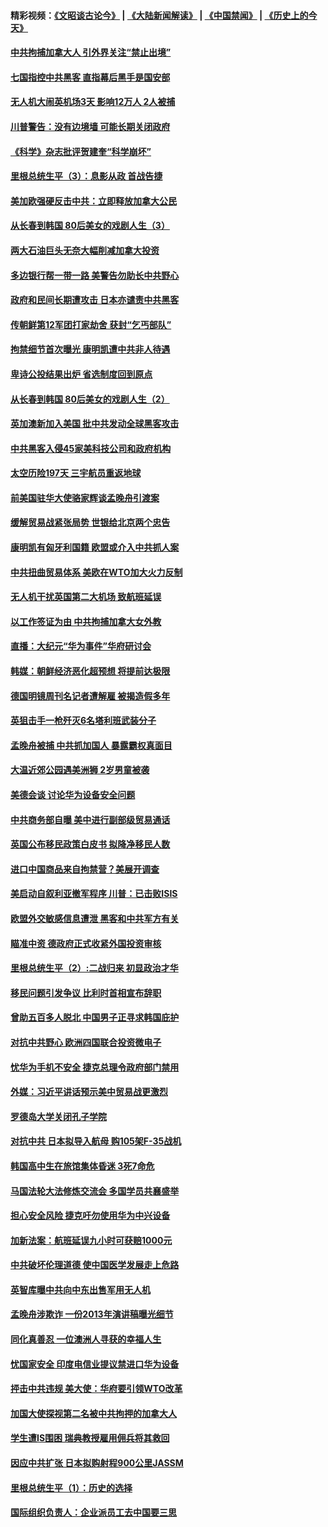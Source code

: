 #### 精彩视频：[《文昭谈古论今》](https://github.com/gfw-breaker/wenzhao/blob/master/README.md?t=12230331) | [《大陆新闻解读》](https://github.com/gfw-breaker/ntdtv-comedy/blob/master/README.md?t=12230331) | [《中国禁闻》](https://github.com/gfw-breaker/ntdtv-news/blob/master/README.md?t=12230331) | [《历史上的今天》](https://github.com/gfw-breaker/today-in-history/blob/master/README.md?t=12230331) 

#### [中共拘捕加拿大人 引外界关注“禁止出境”](../pages/nsc418/n10927145.md?t=12230331) 

#### [七国指控中共黑客 直指幕后黑手是国安部](../pages/nsc418/n10927012.md?t=12230331) 

#### [无人机大闹英机场3天 影响12万人 2人被捕](../pages/nsc418/n10926742.md?t=12230331) 

#### [川普警告：没有边境墙 可能长期关闭政府](../pages/nsc418/n10926277.md?t=12230331) 

#### [《科学》杂志批评贺建奎“科学崩坏”](../pages/nsc418/n10925960.md?t=12230331) 

#### [里根总统生平（3）：息影从政 首战告捷](../pages/nsc418/n10925669.md?t=12230331) 

#### [美加欧强硬反击中共：立即释放加拿大公民](../pages/nsc418/n10925745.md?t=12230331) 

#### [从长春到韩国 80后美女的戏剧人生（3）](../pages/nsc418/n10923009.md?t=12230331) 

#### [两大石油巨头无奈大幅削减加拿大投资](../pages/nsc418/n10925542.md?t=12230331) 

#### [多边银行帮一带一路 美警告勿助长中共野心](../pages/nsc418/n10925309.md?t=12230331) 

#### [政府和民间长期遭攻击 日本亦谴责中共黑客](../pages/nsc418/n10924008.md?t=12230331) 

#### [传朝鲜第12军团打家劫舍 获封“乞丐部队”](../pages/nsc418/n10924553.md?t=12230331) 

#### [拘禁细节首次曝光 康明凯遭中共非人待遇](../pages/nsc418/n10924051.md?t=12230331) 

#### [卑诗公投结果出炉 省选制度回到原点](../pages/nsc418/n10924449.md?t=12230331) 

#### [从长春到韩国 80后美女的戏剧人生（2）](../pages/nsc418/n10916777.md?t=12230331) 

#### [英加澳新加入美国 批中共发动全球黑客攻击](../pages/nsc418/n10923357.md?t=12230331) 

#### [中共黑客入侵45家美科技公司和政府机构](../pages/nsc418/n10923136.md?t=12230331) 

#### [太空历险197天 三宇航员重返地球](../pages/nsc418/n10922909.md?t=12230331) 

#### [前美国驻华大使骆家辉谈孟晚舟引渡案](../pages/nsc418/n10923038.md?t=12230331) 

#### [缓解贸易战紧张局势 世银给北京两个忠告](../pages/nsc418/n10923048.md?t=12230331) 

#### [康明凯有匈牙利国籍 欧盟或介入中共抓人案](../pages/nsc418/n10922924.md?t=12230331) 

#### [中共扭曲贸易体系 美欧在WTO加大火力反制](../pages/nsc418/n10922906.md?t=12230331) 

#### [无人机干扰英国第二大机场 致航班延误](../pages/nsc418/n10922740.md?t=12230331) 

#### [以工作签证为由 中共拘捕加拿大女外教](../pages/nsc418/n10922534.md?t=12230331) 

#### [直播：大纪元“华为事件”华府研讨会](../pages/nsc418/n10921256.md?t=12230331) 

#### [韩媒：朝鲜经济恶化超预想 将提前达极限](../pages/nsc418/n10921675.md?t=12230331) 

#### [德国明镜周刊名记者遭解雇 被揭造假多年](../pages/nsc418/n10922296.md?t=12230331) 

#### [英狙击手一枪歼灭6名塔利班武装分子](../pages/nsc418/n10921949.md?t=12230331) 

#### [孟晚舟被捕 中共抓加国人 暴露霸权真面目](../pages/nsc418/n10921038.md?t=12230331) 

#### [大温近郊公园遇美洲狮 2岁男童被袭](../pages/nsc418/n10921281.md?t=12230331) 

#### [美德会谈 讨论华为设备安全问题](../pages/nsc418/n10921303.md?t=12230331) 

#### [中共商务部自曝 美中进行副部级贸易通话](../pages/nsc418/n10920635.md?t=12230331) 

#### [英国公布移民政策白皮书 拟降净移民人数](../pages/nsc418/n10920597.md?t=12230331) 

#### [进口中国商品来自拘禁营？美展开调查](../pages/nsc418/n10920326.md?t=12230331) 

#### [美启动自叙利亚撤军程序 川普：已击败ISIS](../pages/nsc418/n10920579.md?t=12230331) 

#### [欧盟外交敏感信息遭泄 黑客和中共军方有关](../pages/nsc418/n10920529.md?t=12230331) 

#### [瞄准中资 德政府正式收紧外国投资审核](../pages/nsc418/n10920547.md?t=12230331) 

#### [里根总统生平（2）:二战归来 初显政治才华](../pages/nsc418/n10919484.md?t=12230331) 

#### [移民问题引发争议 比利时首相宣布辞职](../pages/nsc418/n10919907.md?t=12230331) 

#### [曾助五百多人脱北 中国男子正寻求韩国庇护](../pages/nsc418/n10919978.md?t=12230331) 

#### [对抗中共野心 欧洲四国联合投资微电子](../pages/nsc418/n10918997.md?t=12230331) 

#### [忧华为手机不安全 捷克总理令政府部门禁用](../pages/nsc418/n10918771.md?t=12230331) 

#### [外媒：习近平讲话预示美中贸易战更激烈](../pages/nsc418/n10918487.md?t=12230331) 

#### [罗德岛大学关闭孔子学院](../pages/nsc418/n10918386.md?t=12230331) 

#### [对抗中共 日本拟导入航母 购105架F-35战机](../pages/nsc418/n10917626.md?t=12230331) 

#### [韩国高中生在旅馆集体昏迷 3死7命危](../pages/nsc418/n10917805.md?t=12230331) 

#### [马国法轮大法修炼交流会 多国学员共襄盛举](../pages/nsc418/n10916286.md?t=12230331) 

#### [担心安全风险 捷克吁勿使用华为中兴设备](../pages/nsc418/n10916667.md?t=12230331) 

#### [加新法案：航班延误九小时可获赔1000元](../pages/nsc418/n10917325.md?t=12230331) 

#### [中共破坏伦理道德 使中国医学发展走上危路](../pages/nsc418/n10916806.md?t=12230331) 

#### [英智库曝中共向中东出售军用无人机](../pages/nsc418/n10916426.md?t=12230331) 

#### [孟晚舟涉欺诈 一份2013年演讲稿曝光细节](../pages/nsc418/n10916405.md?t=12230331) 

#### [同化真善忍 一位澳洲人寻获的幸福人生](../pages/nsc418/n10916061.md?t=12230331) 

#### [忧国家安全 印度电信业提议禁进口华为设备](../pages/nsc418/n10916414.md?t=12230331) 

#### [抨击中共违规 美大使：华府要引领WTO改革](../pages/nsc418/n10916337.md?t=12230331) 

#### [加国大使探视第二名被中共拘押的加拿大人](../pages/nsc418/n10916036.md?t=12230331) 

#### [学生遭IS围困 瑞典教授雇用佣兵将其救回](../pages/nsc418/n10915702.md?t=12230331) 

#### [因应中共扩张 日本拟购射程900公里JASSM](../pages/nsc418/n10915667.md?t=12230331) 

#### [里根总统生平（1）：历史的选择](../pages/nsc418/n10915488.md?t=12230331) 

#### [国际组织负责人：企业派员工去中国要三思](../pages/nsc418/n10914918.md?t=12230331) 


